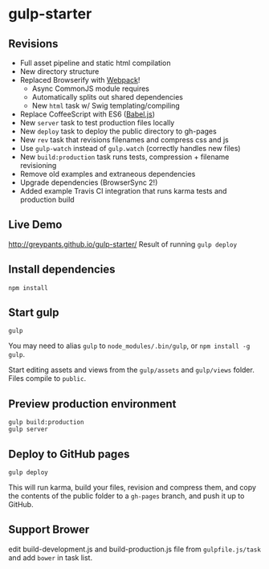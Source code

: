 gulp-starter
============
## Revisions
- Full asset pipeline and static html compilation
- New directory structure
- Replaced Browserify with [Webpack](http://webpack.github.io/docs/webpack-for-browserify-users.html)!
  - Async CommonJS module requires
  - Automatically splits out shared dependencies
  - New `html` task w/ Swig templating/compiling
- Replace CoffeeScript with ES6 ([Babel.js](http://babeljs.io/))
- New `server` task to test production files locally
- New `deploy` task to deploy the public directory to gh-pages
- New `rev` task that revisions filenames and compress css and js
- Use `gulp-watch` instead of `gulp.watch` (correctly handles new files)
- New `build:production` task runs tests, compression + filename revisioning
- Remove old examples and extraneous dependencies
- Upgrade dependencies (BrowserSync 2!)
- Added example Travis CI integration that runs karma tests and production build

## Live Demo
http://greypants.github.io/gulp-starter/
Result of running `gulp deploy`

## Install dependencies
```
npm install
```

## Start gulp
```
gulp
```
You may need to alias `gulp` to `node_modules/.bin/gulp`, or `npm install -g gulp`.

Start editing assets and views from the `gulp/assets` and `gulp/views` folder. Files compile to `public`.

## Preview production environment
```
gulp build:production
gulp server
```

## Deploy to GitHub pages
```
gulp deploy
```
This will run karma, build your files, revision and compress them, and copy the contents of the public folder to a `gh-pages` branch, and push it up to GitHub.

## Support Brower
edit build-development.js and build-production.js file from `gulpfile.js/task` and add `bower` in task list.
